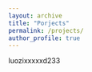 ```yaml
---
layout: archive
title: "Porjects"
permalink: /projects/
author_profile: true
---
```


luozixxxxxd233





<!-- {% include base_path %}

{% for post in site.teaching reversed %}
  {% include archive-single.html %}
{% endfor %} -->
